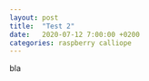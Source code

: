 ```yaml
---
layout: post
title:  "Test 2"
date:   2020-07-12 7:00:00 +0200
categories: raspberry calliope
---
```


bla